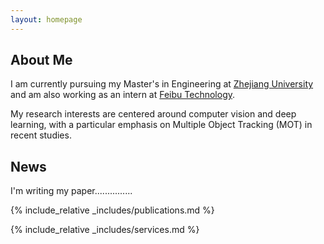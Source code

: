 ```yaml
---
layout: homepage
---
```


## About Me

I am currently pursuing my Master's in Engineering at [Zhejiang University](https://www.zju.edu.cn/) and am also working as an intern at [Feibu Technology](https://www.fabu.ai/).

My research interests are centered around computer vision and deep learning, with a particular emphasis on Multiple Object Tracking (MOT) in recent studies.




## News
I'm writing my paper...............


{% include_relative _includes/publications.md %}

{% include_relative _includes/services.md %}
